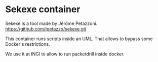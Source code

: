 Sekexe container
================

Sekexe is a tool made by Jérôme Petazzoni.
https://github.com/jpetazzo/sekexe.git

This container runs scripts inside an UML. That allows to bypass some Docker's restrictions.

We use it at INGI to allow to run packetdrill inside docker.
